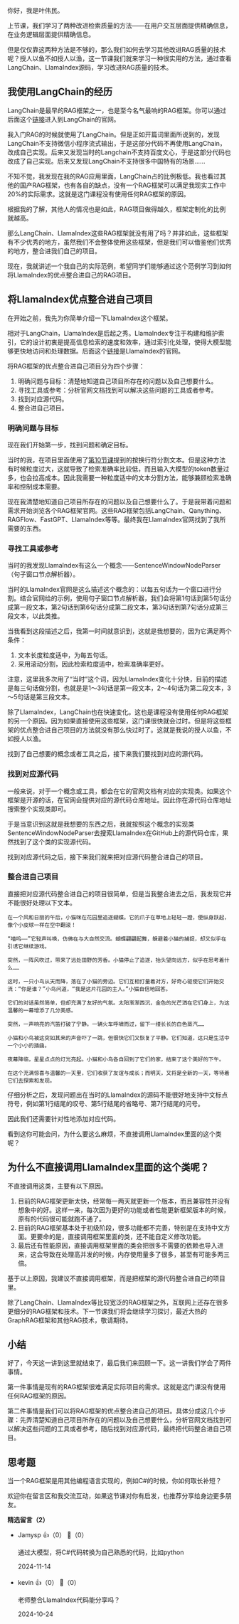 你好，我是叶伟民。

上节课，我们学习了两种改进检索质量的方法——在用户交互层面提供精确信息，在业务逻辑层面提供精确信息。

但是仅仅靠这两种方法是不够的，那么我们如何去学习其他改进RAG质量的技术呢？授人以鱼不如授人以渔，这一节课我们就来学习一种很实用的方法，通过查看LangChain、LlamaIndex源码，学习改进RAG质量的技术。

## 我使用LangChain的经历

LangChain是最早的RAG框架之一，也是至今名气最响的RAG框架。你可以通过后面这个[链接](https://www.langchain.com/)进入到LangChain的官网。

我入门RAG的时候就使用了LangChain。但是正如开篇词里面所说到的，发现LangChain不支持微信小程序流式输出，于是这部分代码不再使用LangChain，改成自己实现。后来又发现当时的Langchain不支持百度文心，于是这部分代码也改成了自己实现。后来又发现LangChain不支持很多中国特有的场景……

不知不觉，我发现在我的RAG应用里面，LangChain占的比例极低。我也看过其他的国产RAG框架，也有各自的缺点，没有一个RAG框架可以满足我现实工作中20%的实际需求。这就是这门课程没有使用任何RAG框架的原因。

根据我的了解，其他人的情况也是如此，RAG项目做得越久，框架定制化的比例就越高。

那么LangChain、LlamaIndex这些RAG框架就没有用了吗？并非如此，这些框架有不少优秀的地方，虽然我们不会整体使用这些框架，但是我们可以借鉴他们优秀的地方，整合进我们自己的项目。

现在，我就讲述一个我自己的实际范例，希望同学们能够通过这个范例学习到如何将LlamaIndex的优点整合进自己的RAG项目。

## 将LlamaIndex优点整合进自己项目

在开始之前，我先为你简单介绍一下LlamaIndex这个框架。

相对于LangChain，LlamaIndex是后起之秀。LlamaIndex专注于构建和维护索引，它的设计初衷是提高信息检索的速度和效率，通过索引化处理，使得大模型能够更快地访问和处理数据。后面这个[链接](https://docs.llamaindex.ai)是LlamaIndex的官网。

将RAG框架的优点整合进自己项目分为四个步骤：

1. 明确问题与目标：清楚地知道自己项目所存在的问题以及自己想要什么。
2. 寻找工具或参考：分析官网文档找到可以解决这些问题的工具或者参考。
3. 找到对应源代码。
4. 整合进自己项目。

### 明确问题与目标

现在我们开始第一步，找到问题和确定目标。

当时的我，在项目里面使用了[第10节课](https://time.geekbang.org/column/article/810048)提到的按换行符分割文本。但是这种方法有时候粒度过大，这就导致了检索准确率比较低，而且输入大模型的token数量过多，也会拉高成本。因此我需要一种粒度适中的文本分割方法，能够兼顾检索准确率和控制成本需要。

现在我清楚地知道自己项目所存在的问题以及自己想要什么了。于是我带着问题和需求开始浏览各个RAG框架官网。这些RAG框架包括LangChain、Qanything、RAGFlow、FastGPT、LlamaIndex等等。最终我在LlamaIndex官网找到了我所需要的东西。

### 寻找工具或参考

当时的我发现LlamaIndex有这么一个概念——SentenceWindowNodeParser（句子窗口节点解析器）。

当时的LlamaIndex官网是这么描述这个概念的：以每五句话为一个窗口进行分割。结合官网给的示例，使用句子窗口节点解析器，我们会将第1句话到第5句话分成第一段文本，第2句话到第6句话分成第二段文本，第3句话到第7句话分成第三段文本，以此类推。

当我看到这段描述之后，我第一时间就意识到，这就是我想要的，因为它满足两个条件：

1. 文本长度粒度适中，为每五句话。
2. 采用滚动分割，因此检索粒度适中，检索准确率更好。

注意，这里我多次用了“当时”这个词，因为LlamaIndex变化十分快，目前的描述是每三句话做分割，也就是是1～3句话是第一段文本，2～4句话为第二段文本，3～5句话是第三段文本。

除了LlamaIndex，LangChain也在快速变化。这也是课程没有使用任何RAG框架的另一个原因。因为如果直接使用这些框架，这门课很快就会过时。但是将这些框架的优点整合进自己项目的方法就没有那么快过时了。这就是我说的授人以鱼，不如授人以渔。

找到了自己想要的概念或者工具之后，接下来我们要找到对应的源代码。

### 找到对应源代码

一般来说，对于一个概念或工具，都会在它的官网文档有对应的实现类。如果这个框架是开源的话，在官网会提供对应的源代码仓库地址。因此你在源代码仓库地址搜索整个实现类即可。

于是当意识到这就是我想要的东西之后，我就按照这个概念的实现类SentenceWindowNodeParser去搜索LlamaIndex在GitHub上的源代码仓库，果然找到了这个类的实现源代码。

找到对应源代码之后，接下来我们就来把对应源代码整合进自己的项目。

### 整合进自己项目

直接把对应源代码整合进自己的项目很简单，但是当我整合进去之后，我发现它并不能很好处理以下文本。

```plain
在一个风和日丽的午后，小猫咪在花园里追逐蝴蝶。它的爪子在草地上轻轻一蹬，便纵身跃起，像个小皮球一样在空中翻滚！

“喵呜——”它轻声叫唤，仿佛在与大自然交流。蝴蝶翩翩起舞，躲避着小猫的捕捉，却又似乎在引诱它继续游戏。

突然，一阵风吹过，带来了远处田野的芳香。小猫停止了追逐，抬头望向远方，似乎在思考着什么……

这时，一只小鸟从天而降，落在了小猫的旁边。它们互相打量着对方，好奇心驱使它们开始交流：“你是谁？”小鸟问道，“我是这片花园的主人。”小猫自信地回答。

它们的对话虽然简单，但却充满了友好的气氛。太阳渐渐西沉，金色的光芒洒在它们身上，为这温馨的一幕增添了几分美感。

突然，一声响亮的汽笛打破了宁静。一辆火车呼啸而过，留下一缕长长的白色蒸汽……

小猫和小鸟被这突如其来的声音吓了一跳，但很快它们又恢复了平静。它们知道，这只是生活中一个小小的插曲。

夜幕降临，星星点点的灯光亮起。小猫和小鸟各自回到了它们的家，结束了这个美好的下午。

在这个充满惊喜与温馨的一天里，它们收获了友谊与成长；而明天，又将是全新的一天，等待着它们去探索和发现。
```

仔细分析之后，发现问题出在当时的LlamaIndex的源码不能很好地支持中文标点符号，例如第1行结尾的叹号、第5行结尾的省略号、第7行结尾的问号。

因此我们还需要针对性地添加对应代码。

看到这你可能会问，为什么要这么麻烦，不直接调用LlamaIndex里面的这个类呢？

## 为什么不直接调用LlamaIndex里面的这个类呢？

不直接调用这类，主要有以下原因。

1. 目前的RAG框架更新太快，经常每一两天就更新一个版本，而且兼容性并没有想象中的好。这样一来，每次因为更好的功能或者性能更新框架版本的时候，原有的代码很可能就跑不通了。
2. 目前的RAG框架基本处于初级阶段，很多功能都不完善，特别是在支持中文方面。更要命的是，直接调用框架里面的类，还不能自定义修改功能。
3. 最后还有性能原因，直接调用框架里面的类会把很多不需要的依赖也导入进来，这会导致在处理高并发的时候，内存使用量多了很多，甚至有可能多两三倍。

基于以上原因，我建议不直接调用框架，而是把框架的源代码整合进自己的项目里。

除了LangChain、LlamaIndex等比较宽泛的RAG框架之外，互联网上还存在很多更细分的RAG框架和技术。下一节课我们将会继续学习探讨，最近大热的GraphRAG框架和其他RAG技术，敬请期待。

## 小结

好了，今天这一讲到这里就结束了，最后我们来回顾一下。这一讲我们学会了两件事情。

第一件事情是现有的RAG框架很难满足实际项目的需求。这就是这门课没有使用任何RAG框架的原因。

第二件事情是我们可以将RAG框架的优点整合进自己的项目。具体分成这几个步骤：先弄清楚知道自己项目所存在的问题以及自己想要什么，分析官网文档找到可以解决这些问题的工具或者参考，随后找到对应源代码，最终把代码整合进自己项目。

## 思考题

当一个RAG框架是用其他编程语言实现的，例如C#的时候，你如何取长补短？

欢迎你在留言区和我交流互动，如果这节课对你有启发，也推荐分享给身边更多朋友。
<div><strong>精选留言（2）</strong></div><ul>
<li><span>Jamysp</span> 👍（0） 💬（0）<p>通过大模型，将C#代码转换为自己熟悉的代码，比如python</p>2024-11-14</li><br/><li><span>kevin</span> 👍（0） 💬（0）<p>老师整合LlamaIndex代码能分享吗？</p>2024-10-24</li><br/>
</ul>